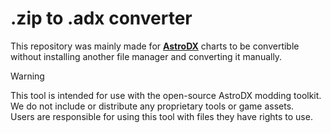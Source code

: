 # .zip to .adx converter
This repository was mainly made for **[AstroDX](https://github.com/2394425147/astrodx)** charts to be convertible without installing another file manager and converting it manually.

> [!WARNING]
> This tool is intended for use with the open-source AstroDX modding toolkit.  
> We do not include or distribute any proprietary tools or game assets.  
> Users are responsible for using this tool with files they have rights to use.

